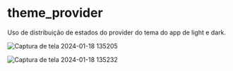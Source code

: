 # theme_provider

Uso de distribuição de estados do provider do tema do app de light e dark.

![Captura de tela 2024-01-18 135205](https://github.com/luidemendesrios/theme_provider/assets/66266273/b7d2003b-f3b8-4ef7-aa2a-48f6715d7bb1)

![Captura de tela 2024-01-18 135232](https://github.com/luidemendesrios/theme_provider/assets/66266273/f57a6e11-da9b-4771-8990-451dcc1a9ce8)


